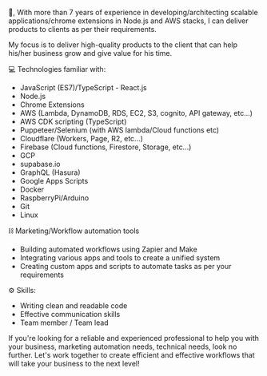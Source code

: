 👋, With more than 7 years of experience in developing/architecting scalable applications/chrome extensions in Node.js and AWS stacks, I can deliver products to clients as per their requirements.

My focus is to deliver high-quality products to the client that can help his/her business grow and give value for his time.

💻 Technologies familiar with:

- JavaScript (ES7)/TypeScript - React.js
- Node.js
- Chrome Extensions
- AWS (Lambda, DynamoDB, RDS, EC2, S3, cognito, API gateway, etc...)
- AWS CDK scripting (TypeScript)
- Puppeteer/Selenium (with AWS lambda/Cloud functions etc)
- Cloudflare (Workers, Page, R2, etc...)
- Firebase (Cloud functions, Firestore, Storage, etc...)
- GCP
- supabase.io
- GraphQL (Hasura)
- Google Apps Scripts
- Docker
- RaspberryPi/Arduino
- Git
- Linux

⛓️ Marketing/Workflow automation tools

- Building automated workflows using Zapier and Make
- Integrating various apps and tools to create a unified system
- Creating custom apps and scripts to automate tasks as per your requirements

⚙️ Skills:

- Writing clean and readable code
- Effective communication skills
- Team member / Team lead

If you're looking for a reliable and experienced professional to help you with your business, marketing automation needs, technical needs, look no further. Let's work together to create efficient and effective workflows that will take your business to the next level!
